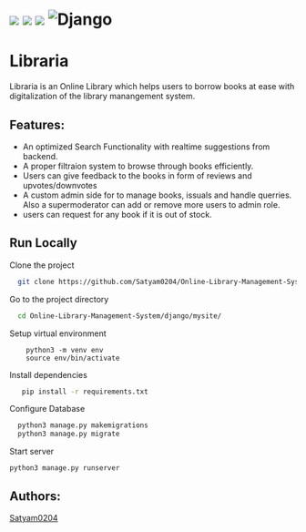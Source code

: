 # <img src="https://img.shields.io/badge/HTML-239120?style=for-the-badge&logo=html5&logoColor=white"></img> <img src="https://img.shields.io/badge/CSS-239120?&style=for-the-badge&logo=css3&logoColor=white"></img> <img src="https://img.shields.io/badge/JAVASCRIPT-239120?style=for-the-badge&logo=javascript&logoColor=white"></img> ![Django](https://img.shields.io/badge/django-%23092E20.svg?style=for-the-badge&logo=django&logoColor=white)


# Libraria

Libraria is an Online Library which helps users to borrow books at ease with digitalization of the library manangement system. 


## Features:
- An optimized Search Functionality with realtime suggestions from backend.
- A  proper filtraion system to browse through books efficiently.
- Users can give feedback to the books in form of reviews and upvotes/downvotes
- A custom admin side for to manage books, issuals and handle querries. Also a supermoderator can add or remove more users to admin role.
- users can request for any book if it is out of stock.


## Run Locally

Clone the project

```bash
  git clone https://github.com/Satyam0204/Online-Library-Management-System.git
```

Go to the project directory

```bash
  cd Online-Library-Management-System/django/mysite/
```
Setup virtual environment
 
```
    python3 -m venv env
    source env/bin/activate
```

Install dependencies

```bash
   pip install -r requirements.txt
```

Configure Database 

```bash
  python3 manage.py makemigrations
  python3 manage.py migrate
```

Start server
```
python3 manage.py runserver 
```


## Authors:
 [Satyam0204](https://www.github.com/Satyam0204)